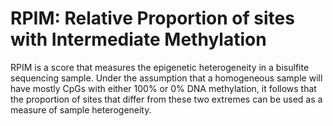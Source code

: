 # RPIM: Relative Proportion of sites with Intermediate Methylation

RPIM is a score that measures the epigenetic heterogeneity in a bisulfite sequencing sample. Under the assumption that a homogeneous sample will have mostly CpGs with either 100% or 0% DNA methylation, it follows that the proportion of sites that differ from these two extremes can be used as a measure of sample heterogeneity.
